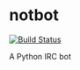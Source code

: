 # notbot

[![Build Status](https://travis-ci.org/kallimachos/notbot.svg?branch=master)](https://travis-ci.org/kallimachos/notbot)

A Python IRC bot
